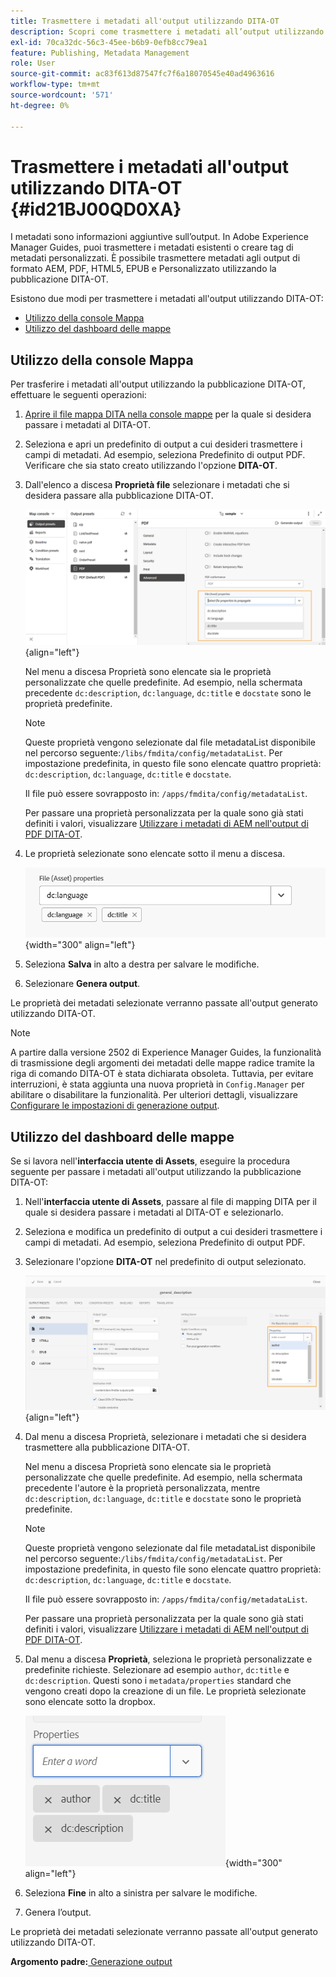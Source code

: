 ```yaml
---
title: Trasmettere i metadati all'output utilizzando DITA-OT
description: Scopri come trasmettere i metadati all’output utilizzando la pubblicazione DITA-OT in AEM Guides.
exl-id: 70ca32dc-56c3-45ee-b6b9-0efb8cc79ea1
feature: Publishing, Metadata Management
role: User
source-git-commit: ac83f613d87547fc7f6a18070545e40ad4963616
workflow-type: tm+mt
source-wordcount: '571'
ht-degree: 0%

---
```


# Trasmettere i metadati all&#39;output utilizzando DITA-OT {#id21BJ00QD0XA}

I metadati sono informazioni aggiuntive sull’output. In Adobe Experience Manager Guides, puoi trasmettere i metadati esistenti o creare tag di metadati personalizzati. È possibile trasmettere metadati agli output di formato AEM, PDF, HTML5, EPUB e Personalizzato utilizzando la pubblicazione DITA-OT.

Esistono due modi per trasmettere i metadati all&#39;output utilizzando DITA-OT:

- [Utilizzo della console Mappa](#using-map-console)
- [Utilizzo del dashboard delle mappe](#using-map-dashboard)

## Utilizzo della console Mappa

Per trasferire i metadati all&#39;output utilizzando la pubblicazione DITA-OT, effettuare le seguenti operazioni:

1. [Aprire il file mappa DITA nella console mappe](./open-files-map-console.md) per la quale si desidera passare i metadati al DITA-OT.
1. Seleziona e apri un predefinito di output a cui desideri trasmettere i campi di metadati. Ad esempio, seleziona Predefinito di output PDF. Verificare che sia stato creato utilizzando l&#39;opzione **DITA-OT**.
1. Dall&#39;elenco a discesa **Proprietà file** selezionare i metadati che si desidera passare alla pubblicazione DITA-OT.

   ![](images/custom-metadata-output-preset-new.png){align="left"}

   Nel menu a discesa Proprietà sono elencate sia le proprietà personalizzate che quelle predefinite. Ad esempio, nella schermata precedente `dc:description`, `dc:language`, `dc:title` e `docstate` sono le proprietà predefinite.

   >[!NOTE]
   >
   > Queste proprietà vengono selezionate dal file metadataList disponibile nel percorso seguente:`/libs/fmdita/config/metadataList`. Per impostazione predefinita, in questo file sono elencate quattro proprietà: `dc:description`, `dc:language`, `dc:title` e `docstate`.

   Il file può essere sovrapposto in: `/apps/fmdita/config/metadataList`.

   Per passare una proprietà personalizzata per la quale sono già stati definiti i valori, visualizzare [Utilizzare i metadati di AEM nell&#39;output di PDF DITA-OT](https://experienceleaguecommunities.adobe.com/t5/xml-documentation-discussions/use-aem-metadata-in-dita-ot-pdf-output/td-p/411880).

1. Le proprietà selezionate sono elencate sotto il menu a discesa.

   ![](images/metadata-added-dropdown.png){width="300" align="left"}

1. Seleziona **Salva** in alto a destra per salvare le modifiche.
1. Selezionare **Genera output**.

Le proprietà dei metadati selezionate verranno passate all&#39;output generato utilizzando DITA-OT.

>[!NOTE]
>
> A partire dalla versione 2502 di Experience Manager Guides, la funzionalità di trasmissione degli argomenti dei metadati delle mappe radice tramite la riga di comando DITA-OT è stata dichiarata obsoleta. Tuttavia, per evitare interruzioni, è stata aggiunta una nuova proprietà in `Config.Manager` per abilitare o disabilitare la funzionalità.  Per ulteriori dettagli, visualizzare [Configurare le impostazioni di generazione output](../cs-install-guide/conf-output-generation.md#configure-the-dita-ot-command-line-arguement-field-on-the-dita-map-dashboard).

## Utilizzo del dashboard delle mappe

Se si lavora nell&#39;**interfaccia utente di Assets**, eseguire la procedura seguente per passare i metadati all&#39;output utilizzando la pubblicazione DITA-OT:

1. Nell&#39;**interfaccia utente di Assets**, passare al file di mapping DITA per il quale si desidera passare i metadati al DITA-OT e selezionarlo.
1. Seleziona e modifica un predefinito di output a cui desideri trasmettere i campi di metadati. Ad esempio, seleziona Predefinito di output PDF.
1. Selezionare l&#39;opzione **DITA-OT** nel predefinito di output selezionato.

   ![](images/custom-meta-data-output-preset.png){align="left"}

1. Dal menu a discesa Proprietà, selezionare i metadati che si desidera trasmettere alla pubblicazione DITA-OT.

   Nel menu a discesa Proprietà sono elencate sia le proprietà personalizzate che quelle predefinite. Ad esempio, nella schermata precedente l&#39;autore è la proprietà personalizzata, mentre `dc:description`, `dc:language`, `dc:title` e `docstate` sono le proprietà predefinite.

   >[!NOTE]
   >
   > Queste proprietà vengono selezionate dal file metadataList disponibile nel percorso seguente:`/libs/fmdita/config/metadataList`. Per impostazione predefinita, in questo file sono elencate quattro proprietà: `dc:description`, `dc:language`, `dc:title` e `docstate`.

   Il file può essere sovrapposto in: `/apps/fmdita/config/metadataList`.

   Per passare una proprietà personalizzata per la quale sono già stati definiti i valori, visualizzare [Utilizzare i metadati di AEM nell&#39;output di PDF DITA-OT](https://experienceleaguecommunities.adobe.com/t5/xml-documentation-discussions/use-aem-metadata-in-dita-ot-pdf-output/td-p/411880).

1. Dal menu a discesa **Proprietà**, seleziona le proprietà personalizzate e predefinite richieste. Selezionare ad esempio `author`, `dc:title` e `dc:description`. Questi sono i `metadata/properties` standard che vengono creati dopo la creazione di un file. Le proprietà selezionate sono elencate sotto la dropbox.

   ![](images/selected-metadata-properties.png){width="300" align="left"}

1. Seleziona **Fine** in alto a sinistra per salvare le modifiche.
1. Genera l’output.

Le proprietà dei metadati selezionate verranno passate all&#39;output generato utilizzando DITA-OT.



**Argomento padre:**[ Generazione output](generate-output.md)
